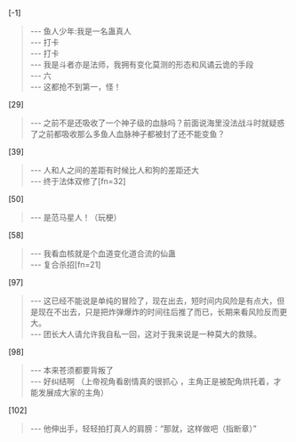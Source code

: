 
[-1] 
>--- 鱼人少年:我是一名蛊真人<br>
>--- 打卡<br>
>--- 打卡<br>
>--- 我是斗者亦是法师，我拥有变化莫测的形态和风谲云诡的手段<br>
>--- 六<br>
>--- 这都抢不到第一，怪！<br>

[29] 
>--- 之前不是还吸收了一个神子级的血脉吗？前面说海里没法战斗时就疑惑了之前都吸收那么多鱼人血脉神子都被封了还不能变鱼？<br>

[39] 
>--- 人和人之间的差距有时候比人和狗的差距还大<br>
>--- 终于法体双修了[fn=32]<br>

[50] 
>--- 是范马星人！（玩梗）<br>

[58] 
>--- 我看血核就是个血道变化道合流的仙蛊<br>
>--- 复合杀招[fn=21]<br>

[97] 
>--- 这已经不能说是单纯的冒险了，现在出去，短时间内风险是有点大，但是现在不出去，只是把炸弹爆炸的时间往后推了而已，长期来看风险反而更大。<br>
>--- 团长大人请允许我自私一回，这对于我来说是一种莫大的救赎。<br>

[98] 
>--- 本来苍须都要背叛了<br>
>--- 好纠结啊 （上帝视角看剧情真的很抓心 ，主角正是被配角烘托着，才能发展成大家的主角）<br>

[102] 
>--- 他伸出手，轻轻拍打真人的肩膀：“那就，这样做吧（指断章）”<br>
